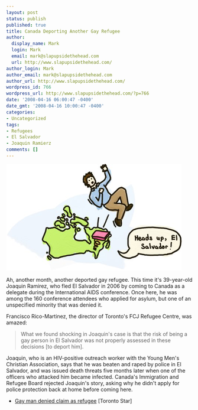 ```yaml
---
layout: post
status: publish
published: true
title: Canada Deporting Another Gay Refugee
author:
  display_name: Mark
  login: Mark
  email: mark@slapupsidethehead.com
  url: http://www.slapupsidethehead.com/
author_login: Mark
author_email: mark@slapupsidethehead.com
author_url: http://www.slapupsidethehead.com/
wordpress_id: 766
wordpress_url: http://www.slapupsidethehead.com/?p=766
date: '2008-04-16 06:00:47 -0400'
date_gmt: '2008-04-16 10:00:47 -0400'
categories:
- Uncategorized
tags:
- Refugees
- El Salvador
- Joaquin Ramierz
comments: []
---
```

![Incoming Deportee](/wp-content/media/2008/04/deportee-incoming.jpg "This is how it's really done, by the way")

Ah, another month, another deported gay refugee. This time it's 39-year-old Joaquin Ramirez, who fled El Salvador in 2006 by coming to Canada as a delegate during the International AIDS conference. Once here, he was among the 160 conference attendees who applied for asylum, but one of an unspecified minority that was denied it.

Francisco Rico-Martinez, the director of Toronto's FCJ Refugee Centre, was amazed:

> What we found shocking in Joaquin's case is that the risk of being a gay person in El Salvador was not properly assessed in these decisions [to deport him].

Joaquin, who is an HIV-positive outreach worker with the Young Men's Christian Association, says that he was beaten and raped by police in El Salvador, and was issued death threats five months later when one of the officers who attacked him became infected. Canada's Immigration and Refugee Board rejected Joaquin's story, asking why he didn't apply for police protection back at home before coming here.

- [Gay man denied claim as refugee](http://www.thestar.com/News/GTA/article/414212) [Toronto Star]
